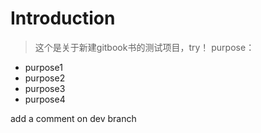 # Introduction
> 这个是关于新建gitbook书的测试项目，try！
  purpose：

  * purpose1
  * purpose2
  * purpose3
  * purpose4

add a comment on dev branch
